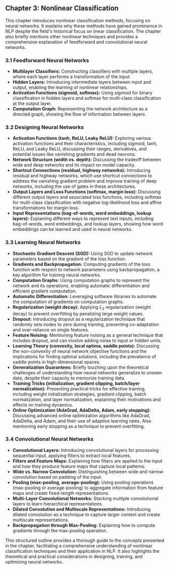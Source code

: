 ## Chapter 3: Nonlinear Classification

This chapter introduces nonlinear classification methods, focusing on neural networks. It explains why these methods have gained prominence in NLP despite the field's historical focus on linear classification. The chapter also briefly mentions other nonlinear techniques and provides a comprehensive explanation of feedforward and convolutional neural networks.

### 3.1 Feedforward Neural Networks

- **Multilayer Classifiers:** Constructing classifiers with multiple layers, where each layer performs a transformation of the input.
- **Hidden Layers:** Introducing intermediate layers between input and output, enabling the learning of nonlinear relationships.
- **Activation Functions (sigmoid, softmax):**  Using sigmoid for binary classification in hidden layers and softmax for multi-class classification at the output layer.
- **Computation Graph:** Representing the network architecture as a directed graph, showing the flow of information between layers.

### 3.2 Designing Neural Networks

- **Activation Functions (tanh, ReLU, Leaky ReLU):** Exploring various activation functions and their characteristics, including sigmoid, tanh, ReLU, and Leaky ReLU, discussing their ranges, derivatives, and potential issues like vanishing gradients and dead neurons.
- **Network Structure (width vs. depth):** Discussing the tradeoff between wide and deep networks and its impact on model capacity.
- **Shortcut Connections (residual, highway networks):**  Introducing residual and highway networks, which use shortcut connections to address the vanishing gradient problem and improve training of deep networks, including the use of gates in these architectures.
- **Output Layers and Loss Functions (softmax, margin loss):** Discussing different output layers and associated loss functions, including softmax for multi-class classification with negative log-likelihood loss and affine transformations for margin loss.
- **Input Representations (bag-of-words, word embeddings, lookup layers):**  Explaining different ways to represent text inputs, including bag-of-words, word embeddings, and lookup layers, showing how word embeddings can be learned and used in neural networks.

### 3.3 Learning Neural Networks

- **Stochastic Gradient Descent (SGD):**  Using SGD to update network parameters based on the gradient of the loss function.
- **Gradients and Backpropagation:**  Computing gradients of the loss function with respect to network parameters using backpropagation, a key algorithm for training neural networks.
- **Computation Graphs:**  Using computation graphs to represent the network and its operations, enabling automatic differentiation and efficient gradient computation.
- **Automatic Differentiation:**  Leveraging software libraries to automate the computation of gradients on computation graphs.
- **Regularization (weight decay):**  Applying $L_2$ regularization (weight decay) to prevent overfitting by penalizing large weight values.
- **Dropout:**  Introducing dropout as a regularization technique that randomly sets nodes to zero during training, preventing co-adaptation and over-reliance on single features.
- **Feature Noising:** Mentioning feature noising as a general technique that includes dropout, and can involve adding noise to input or hidden units.
- **Learning Theory (convexity, local optima, saddle points):**  Discussing the non-convexity of neural network objective functions and the implications for finding optimal solutions, including the prevalence of saddle points in high-dimensional spaces.
- **Generalization Guarantees:**  Briefly touching upon the theoretical challenges of understanding how neural networks generalize to unseen data, despite their capacity to memorize training data.
- **Training Tricks (initialization, gradient clipping, batch/layer normalization):**  Presenting practical tricks for effective training, including weight initialization strategies, gradient clipping, batch normalization, and layer normalization, explaining their motivations and effects on training dynamics.
- **Online Optimization (AdaGrad, AdaDelta, Adam, early stopping):** Discussing advanced online optimization algorithms like AdaGrad, AdaDelta, and Adam, and their use of adaptive learning rates. Also mentioning early stopping as a technique to prevent overfitting.

### 3.4 Convolutional Neural Networks

- **Convolutional Layers:**  Introducing convolutional layers for processing sequential input, applying filters to extract local features.
- **Filters and Feature Maps:**  Explaining how filters are applied to the input and how they produce feature maps that capture local patterns.
- **Wide vs. Narrow Convolution:**  Distinguishing between wide and narrow convolution based on padding of the input.
- **Pooling (max-pooling, average-pooling):**  Using pooling operations (max-pooling or average-pooling) to aggregate information from feature maps and create fixed-length representations.
- **Multi-Layer Convolutional Networks:**  Stacking multiple convolutional layers to learn hierarchical representations.
- **Dilated Convolution and Multiscale Representations:**  Introducing dilated convolution as a technique to capture larger context and create multiscale representations.
- **Backpropagation through Max-Pooling:**  Explaining how to compute gradients through the max-pooling operation.

This structured outline provides a thorough guide to the concepts presented in the chapter, facilitating a comprehensive understanding of nonlinear classification techniques and their application in NLP. It also highlights the theoretical and practical considerations in designing, training, and optimizing neural networks.